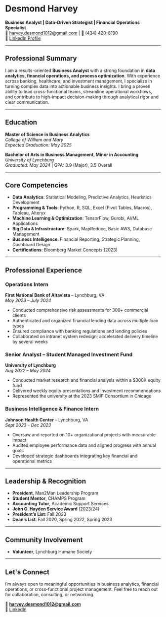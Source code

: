 # Desmond Harvey

**Business Analyst | Data-Driven Strategist | Financial Operations Specialist**  
📧 harvey.desmond1012@gmail.com | 📱 (434) 420-8190  
🔗 [LinkedIn Profile](https://www.linkedin.com/in/desmondharvey1)

---

## Professional Summary

I am a results-oriented **Business Analyst** with a strong foundation in **data analytics, financial operations, and process optimization**. With experience across banking, healthcare, and investment management, I specialize in turning complex data into actionable business insights. I bring a proven ability to lead cross-functional teams, streamline operational workflows, and contribute to high-impact decision-making through analytical rigor and clear communication.

---

## Education

**Master of Science in Business Analytics**  
*College of William and Mary*  
*Expected Graduation: May 2025*

**Bachelor of Arts in Business Management, Minor in Accounting**  
*University of Lynchburg*  
*Graduated: May 2024* | GPA: 3.9 (Major), 3.5 Overall

---

## Core Competencies

- **Data Analytics**: Statistical Modeling, Predictive Analytics, Heuristics Development  
- **Programming & Tools**: Python, R, SQL, Excel (Pivot Tables, Macros), Tableau, Alteryx  
- **Machine Learning & Optimization**: TensorFlow, Gurobi, AI/ML Applications  
- **Big Data & Infrastructure**: Spark, MapReduce, Basic AWS, Database Management  
- **Business Intelligence**: Financial Reporting, Strategic Planning, Dashboard Design  
- **Certifications**: Bloomberg Market Concepts (2023)  

---

## Professional Experience

### Operations Intern  
**First National Bank of Altavista** – Lynchburg, VA  
*May 2023 – July 2024*  
- Conducted comprehensive risk assessments for 300+ commercial clients  
- Authenticated and organized financial lending data across multiple loan types  
- Ensured compliance with banking regulations and lending policies  
- Collaborated on intranet system redesign; accelerated delivery timeline by several weeks

### Senior Analyst – Student Managed Investment Fund  
**University of Lynchburg**  
*Aug 2022 – May 2024*  
- Conducted market research and financial analysis within a $300K equity fund  
- Delivered weekly equity presentations and investment recommendations  
- Represented the university at the 2023 SMIF Consortium in Chicago

### Business Intelligence & Finance Intern  
**Johnson Health Center** – Lynchburg, VA  
*Sept 2023 – Dec 2023*  
- Oversaw and reported on 10+ organizational projects with measurable impact  
- Audited employee performance data and aligned progress with annual goals  
- Developed strategic dashboards integrating key financial and operational metrics

---

## Leadership & Recognition

- **President**, Man2Man Leadership Program  
- **Student Mentor**, CHAMPS Program  
- **Accounting Tutor**, Academic Support Services  
- **John O. Hayden Service Award** (2023/24)  
- **President’s List**: Fall 2023  
- **Dean’s List**: Fall 2020, Spring 2022, Spring 2023  

---

## Community Involvement

- **Volunteer**, Lynchburg Humane Society  

---

## Let's Connect

I’m always open to meaningful opportunities in business analytics, financial operations, or cross-functional project management. Feel free to reach out for collaboration, consulting, or networking.

📧 **harvey.desmond1012@gmail.com**  
🔗 [LinkedIn](https://www.linkedin.com/in/desmondharvey1)
